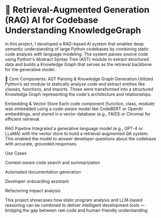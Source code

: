 # 🤖 Retrieval-Augmented Generation (RAG) AI for Codebase Understanding KnowledgeGraph

In this project, I developed a RAG-based AI system that enables deep semantic understanding of large Python codebases by combining static code analysis with language modeling. The system parses source code using Python's Abstract Syntax Tree (AST) module to extract structured data and builds a Knowledge Graph that serves as the retrieval backbone for the generative model.

🧠 Core Components:
AST Parsing & Knowledge Graph Generation
Utilized Python’s ast module to statically analyze code and extract entities like classes, functions, and imports. These were transformed into a structured Knowledge Graph representing the code's architecture and relationships.

Embedding & Vector Store
Each code component (function, class, module) was embedded using a code-aware model like CodeBERT or OpenAI embeddings, and stored in a vector database (e.g., FAISS or Chroma) for efficient retrieval.

RAG Pipeline
Integrated a generative language model (e.g., GPT-4 or LLaMA) with the vector store to build a retrieval-augmented QA system. This enabled the model to answer developer questions about the codebase with accurate, grounded responses.

Use Cases

Context-aware code search and summarization

Automated documentation generation

Developer onboarding assistant

Refactoring impact analysis

This project showcases how static program analysis and LLM-based reasoning can be combined to deliver intelligent development tools — bridging the gap between raw code and human-friendly understanding.
